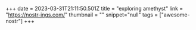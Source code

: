 +++
date = 2023-03-31T21:11:50.501Z
title = "exploring amethyst"
link = "https://nostr-ings.com/"
thumbnail = ""
snippet="null"
tags = ["awesome-nostr"]
+++
